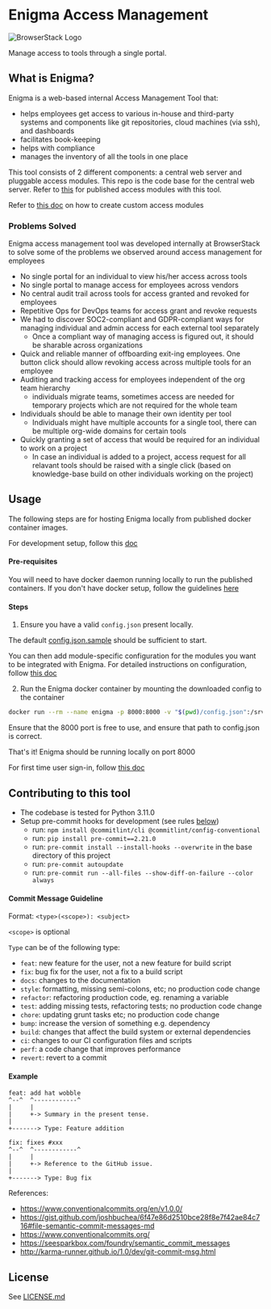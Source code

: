 # Enigma Access Management

![BrowserStack Logo](https://d98b8t1nnulk5.cloudfront.net/production/images/layout/logo-header.png?1469004780)

Manage access to tools through a single portal.

## What is Enigma?

Enigma is a web-based internal Access Management Tool that:
* helps employees get access to various in-house and third-party systems and components like git repositories, cloud machines (via ssh), and dashboards
* facilitates book-keeping
* helps with compliance
* manages the inventory of all the tools in one place


This tool consists of 2 different components: a central web server and pluggable access modules.
This repo is the code base for the central web server.
Refer to [this](https://github.com/browserstack/enigma-public-access-modules) for published access modules with this tool.

Refer to [this doc](/docs/%E2%80%9CHow-to%E2%80%9D%20guides/Adding%20Modules.md) on how to create custom access modules

### Problems Solved

Enigma access management tool was developed internally at BrowserStack to solve some of the problems we observed around access management for employees

* No single portal for an individual to view his/her access across tools
* No single portal to manage access for employees across vendors
* No central audit trail across tools for access granted and revoked for employees
* Repetitive Ops for DevOps teams for access grant and revoke requests
* We had to discover SOC2-compliant and GDPR-compliant ways for managing individual and admin access for each external tool separately
  * Once a compliant way of managing access is figured out, it should be sharable across organizations
* Quick and reliable manner of offboarding exit-ing employees. One button click should allow revoking access across multiple tools for an employee
* Auditing and tracking access for employees independent of the org team hierarchy
  * individuals migrate teams, sometimes access are needed for temporary projects which are not required for the whole team
* Individuals should be able to manage their own identity per tool
  * Individuals might have multiple accounts for a single tool, there can be multiple org-wide domains for certain tools
* Quickly granting a set of access that would be required for an individual to work on a project
  * In case an individual is added to a project, access request for all relavant tools should be raised with a single click (based on knowledge-base build on other individuals working on the project)

## Usage

The following steps are for hosting Enigma locally from published docker container images.

For development setup, follow this [doc](/docs/one-click-dev.md)

#### Pre-requisites

You will need to have docker daemon running locally to run the published containers.
If you don't have docker setup, follow the guidelines [here](https://docs.docker.com/get-docker/)

#### Steps

1. Ensure you have a valid `config.json` present locally.

The default [config.json.sample](https://github.com/browserstack/enigma-public-central/blob/main/config.json.sample) should be sufficient to start.

You can then add module-specific configuration for the modules you want to be integrated with Enigma.
For detailed instructions on configuration, follow [this doc](/docs/Configuration%20Guide.md)

2. Run the Enigma docker container by mounting the downloaded config to the container

```bash
docker run --rm --name enigma -p 8000:8000 -v "$(pwd)/config.json":/srv/code/dev/config.json browserstack/enigma:v1
```

Ensure that the 8000 port is free to use, and ensure that path to config.json is correct.

That's it! Enigma should be running locally on port 8000


For first time user sign-in, follow [this doc](/docs/%E2%80%9CHow-to%E2%80%9D%20guides/User%20Guides/First%20User%20Setup.md)


## Contributing to this tool

- The codebase is tested for Python 3.11.0
- Setup pre-commit hooks for development (see rules [below](#rules-enforced-by-the-pre-commit-hooks))
  - run: `npm install @commitlint/cli @commitlint/config-conventional`
  - run: `pip install pre-commit==2.21.0`
  - run: `pre-commit install --install-hooks --overwrite` in the base directory of this project
  - run: `pre-commit autoupdate`
  - run: `pre-commit run --all-files --show-diff-on-failure --color always`

#### Commit Message Guideline

Format: `<type>(<scope>): <subject>`

`<scope>` is optional

`Type` can be of the following type:

- `feat`: new feature for the user, not a new feature for build script
- `fix`: bug fix for the user, not a fix to a build script
- `docs`: changes to the documentation
- `style`: formatting, missing semi-colons, etc; no production code change
- `refactor`: refactoring production code, eg. renaming a variable
- `test`: adding missing tests, refactoring tests; no production code change
- `chore`: updating grunt tasks etc; no production code change
- `bump`: increase the version of something e.g. dependency
- `build`: changes that affect the build system or external dependencies
- `ci`: changes to our CI configuration files and scripts
- `perf`: a code change that improves performance
- `revert`: revert to a commit

#### Example

```
feat: add hat wobble
^--^  ^------------^
|     |
|     +-> Summary in the present tense.
|
+-------> Type: Feature addition

fix: fixes #xxx
^--^  ^------------^
|     |
|     +-> Reference to the GitHub issue.
|
+-------> Type: Bug fix
```

References:
- https://www.conventionalcommits.org/en/v1.0.0/
- https://gist.github.com/joshbuchea/6f47e86d2510bce28f8e7f42ae84c716#file-semantic-commit-messages-md
- https://www.conventionalcommits.org/
- https://seesparkbox.com/foundry/semantic_commit_messages
- http://karma-runner.github.io/1.0/dev/git-commit-msg.html


##  License
See [LICENSE.md](.github/LICENSE.md)

